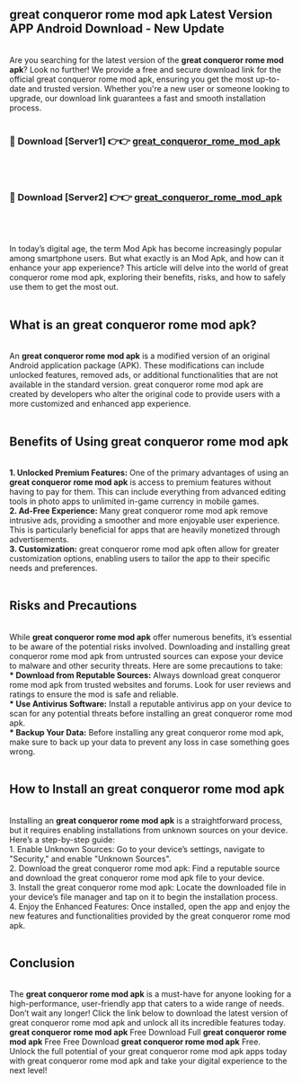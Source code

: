 ## great conqueror rome mod apk Latest Version APP Android Download - New Update
<br>
Are you searching for the latest version of the <strong>great conqueror rome mod apk</strong>? Look no further! We provide a free and secure download link for the official great conqueror rome mod apk, ensuring you get the most up-to-date and trusted version. Whether you're a new user or someone looking to upgrade, our download link guarantees a fast and smooth installation process.
<br>
<br>
<h3>🔴 Download [Server1] 👉👉 <a href="https://modyolo.store/great+conqueror+rome+mod+apk">great_conqueror_rome_mod_apk</a></h3><br>
<br>
<h3>🔴 Download [Server2] 👉👉 <a href="https://modyolo.store/great+conqueror+rome+mod+apk">great_conqueror_rome_mod_apk</a></h3><br>
<br>
<br>
In today’s digital age, the term Mod Apk has become increasingly popular among smartphone users. But what exactly is an Mod Apk, and how can it enhance your app experience? This article will delve into the world of great conqueror rome mod apk, exploring their benefits, risks, and how to safely use them to get the most out.
<br>
<br>
<h2>What is an great conqueror rome mod apk?</h2>
<br>
An <strong>great conqueror rome mod apk</strong> is a modified version of an original Android application package (APK). These modifications can include unlocked features, removed ads, or additional functionalities that are not available in the standard version. great conqueror rome mod apk are created by developers who alter the original code to provide users with a more customized and enhanced app experience.
<br>
<br>
<h2>Benefits of Using great conqueror rome mod apk</h2>
<br>
<strong> 1. Unlocked Premium Features:</strong> One of the primary advantages of using an <strong>great conqueror rome mod apk</strong> is access to premium features without having to pay for them. This can include everything from advanced editing tools in photo apps to unlimited in-game currency in mobile games.
<br>
<strong> 2. Ad-Free Experience:</strong> Many great conqueror rome mod apk remove intrusive ads, providing a smoother and more enjoyable user experience. This is particularly beneficial for apps that are heavily monetized through advertisements.
<br>
<strong> 3. Customization:</strong> great conqueror rome mod apk often allow for greater customization options, enabling users to tailor the app to their specific needs and preferences.
<br>
<br>
<h2>Risks and Precautions</h2>
<br>
While <strong>great conqueror rome mod apk</strong> offer numerous benefits, it’s essential to be aware of the potential risks involved. Downloading and installing great conqueror rome mod apk from untrusted sources can expose your device to malware and other security threats. Here are some precautions to take:
<br>
<strong> * Download from Reputable Sources:</strong> Always download great conqueror rome mod apk from trusted websites and forums. Look for user reviews and ratings to ensure the mod is safe and reliable.
<br>
<strong> * Use Antivirus Software:</strong> Install a reputable antivirus app on your device to scan for any potential threats before installing an great conqueror rome mod apk.
<br>
<strong> * Backup Your Data:</strong> Before installing any great conqueror rome mod apk, make sure to back up your data to prevent any loss in case something goes wrong.
<br>
<br>
<h2>How to Install an great conqueror rome mod apk</h2>
<br>
Installing an <strong>great conqueror rome mod apk</strong> is a straightforward process, but it requires enabling installations from unknown sources on your device. Here’s a step-by-step guide:
<br>
 1. Enable Unknown Sources: Go to your device’s settings, navigate to "Security," and enable "Unknown Sources".
<br>
 2. Download the great conqueror rome mod apk: Find a reputable source and download the great conqueror rome mod apk file to your device.
<br>
 3. Install the great conqueror rome mod apk: Locate the downloaded file in your device’s file manager and tap on it to begin the installation process.
<br>
 4. Enjoy the Enhanced Features: Once installed, open the app and enjoy the new features and functionalities provided by the great conqueror rome mod apk.
<br>
<br>
<h2><strong>Conclusion</strong></h2>
<br>
The <strong>great conqueror rome mod apk</strong> is a must-have for anyone looking for a high-performance, user-friendly app that caters to a wide range of needs. Don’t wait any longer! Click the link below to download the latest version of great conqueror rome mod apk and unlock all its incredible features today.
<br>
<strong>great conqueror rome mod apk</strong> Free Download Full <strong>great conqueror rome mod apk</strong> Free Free Download <strong>great conqueror rome mod apk</strong> Free.
<br>
Unlock the full potential of your great conqueror rome mod apk apps today with great conqueror rome mod apk and take your digital experience to the next level!